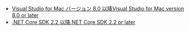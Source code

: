 * [<span data-ttu-id="28121-101">Visual Studio for Mac バージョン 8.0 以降</span><span class="sxs-lookup"><span data-stu-id="28121-101">Visual Studio for Mac version 8.0 or later</span></span>](https://visualstudio.microsoft.com/downloads/)
* [<span data-ttu-id="28121-102">.NET Core SDK 2.2 以降</span><span class="sxs-lookup"><span data-stu-id="28121-102">.NET Core SDK 2.2 or later</span></span>](https://dotnet.microsoft.com/download/dotnet-core)
